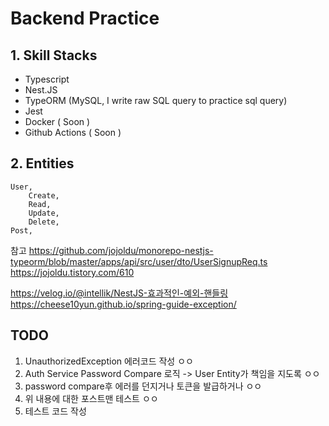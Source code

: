 # Backend Practice

## 1. Skill Stacks

- Typescript
- Nest.JS
- TypeORM (MySQL, I write raw SQL query to practice sql query)
- Jest
- Docker ( Soon )
- Github Actions ( Soon )

## 2. Entities

    User,
        Create,
        Read,
        Update,
        Delete,
    Post,

참고
https://github.com/jojoldu/monorepo-nestjs-typeorm/blob/master/apps/api/src/user/dto/UserSignupReq.ts
https://jojoldu.tistory.com/610

https://velog.io/@intellik/NestJS-효과적인-예외-핸들링
https://cheese10yun.github.io/spring-guide-exception/

## TODO

1. UnauthorizedException 에러코드 작성 ㅇㅇ
2. Auth Service Password Compare 로직 -> User Entity가 책임을 지도록 ㅇㅇ
3. password compare후 에러를 던지거나 토큰을 발급하거나 ㅇㅇ
4. 위 내용에 대한 포스트맨 테스트 ㅇㅇ
5. 테스트 코드 작성
